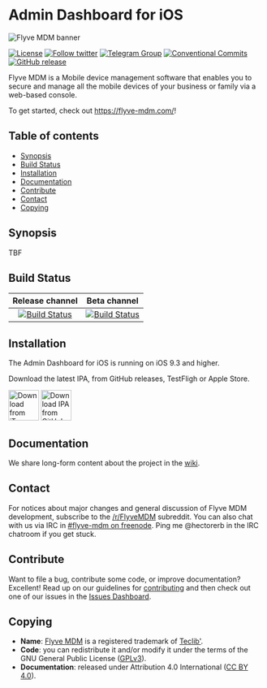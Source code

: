 # Admin Dashboard for iOS

![Flyve MDM banner](https://user-images.githubusercontent.com/663460/26935464-54267e9c-4c6c-11e7-86df-8cfa6658133e.png)

[![License](https://img.shields.io/github/license/flyve-mdm/flyve-mdm-ios-admin-dashboard.svg?&label=License)](https://github.com/flyve-mdm/flyve-mdm-ios-admin-dashboard/blob/master/LICENSE.md)
[![Follow twitter](https://img.shields.io/twitter/follow/FlyveMDM.svg?style=social&label=Twitter&style=flat-square)](https://twitter.com/FlyveMDM)
[![Telegram Group](https://img.shields.io/badge/Telegram-Group-blue.svg)](https://t.me/flyvemdm)
[![Conventional Commits](https://img.shields.io/badge/Conventional%20Commits-1.0.0-yellow.svg)](https://conventionalcommits.org)
[![GitHub release](https://img.shields.io/github/release/flyve-mdm/flyve-mdm-ios-admin-dashboard.svg)](https://github.com/flyve-mdm/flyve-mdm-ios-admin-dashboard/releases)

Flyve MDM is a Mobile device management software that enables you to secure and manage all the mobile devices of your business or family via a web-based console.

To get started, check out <https://flyve-mdm.com/>!

## Table of contents

* [Synopsis](#synopsis)
* [Build Status](#build-status)
* [Installation](#installation)
* [Documentation](#documentation)
* [Contribute](#contribute)
* [Contact](#contact)
* [Copying](#copying)

## Synopsis

TBF

## Build Status

| **Release channel** | **Beta channel** |
|:---:|:---:|
| [![Build Status](https://circleci.com/gh/flyve-mdm/flyve-mdm-ios-admin-dashboard/tree/master.svg?style=svg)](https://circleci.com/gh/flyve-mdm/flyve-mdm-ios-admin-dashboard/tree/master) | [![Build Status](https://circleci.com/gh/flyve-mdm/flyve-mdm-ios-admin-dashboard/tree/develop.svg?style=svg)](https://circleci.com/gh/flyve-mdm/flyve-mdm-ios-admin-dashboard/tree/develop)

## Installation

The Admin Dashboard for iOS is running on iOS 9.3 and higher.

Download the latest IPA, from GitHub releases, TestFligh or Apple Store.

[<img src="https://user-images.githubusercontent.com/663460/26986739-23bffc6e-4d49-11e7-92a2-cdba1b517a08.png" alt="Download from iTunes" height="60">](https://itunes.apple.com/us/app/flyve-mdm-admin-dashboard)
[<img src="https://user-images.githubusercontent.com/663460/30159664-a0e818f4-93c9-11e7-9937-501201c36709.png" alt="Download IPA from GitHub" height="60">](https://github.com/flyve-mdm/flyve-mdm-ios-admin-dashboard/releases/latest)

## Documentation

We share long-form content about the project in the [wiki](https://github.com/flyve-mdm/flyve-mdm-ios-admin-dashboard/wiki).

## Contact

For notices about major changes and general discussion of Flyve MDM development, subscribe to the [/r/FlyveMDM](http://www.reddit.com/r/FlyveMDM) subreddit.
You can also chat with us via IRC in [#flyve-mdm on freenode](http://webchat.freenode.net/?channels=flyve-mdm]).
Ping me @hectorerb in the IRC chatroom if you get stuck.

## Contribute

Want to file a bug, contribute some code, or improve documentation? Excellent! Read up on our
guidelines for [contributing](./CONTRIBUTING.md) and then check out one of our issues in the [Issues Dashboard](https://github.com/flyve-mdm/flyve-mdm-ios-admin-dashboard/issues).

## Copying

* **Name**: [Flyve MDM](https://flyve-mdm.com/) is a registered trademark of [Teclib'](http://www.teclib-edition.com/en/).
* **Code**: you can redistribute it and/or modify
    it under the terms of the GNU General Public License ([GPLv3](https://www.gnu.org/licenses/gpl-3.0.en.html)).
* **Documentation**: released under Attribution 4.0 International ([CC BY 4.0](https://creativecommons.org/licenses/by/4.0/)).
